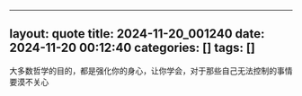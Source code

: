 ----
layout: quote
title: 2024-11-20_001240
date: 2024-11-20 00:12:40
categories: []
tags: []
----

大多数哲学的目的，都是强化你的身心，让你学会，对于那些自己无法控制的事情要漠不关心